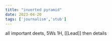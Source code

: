 ```yaml
---
title: "inverted pyramid"
date: 2023-04-20
tags: ['journalism','stub']
---
```

all important deets, 5Ws 1H, [[Lead]] 
then details 
